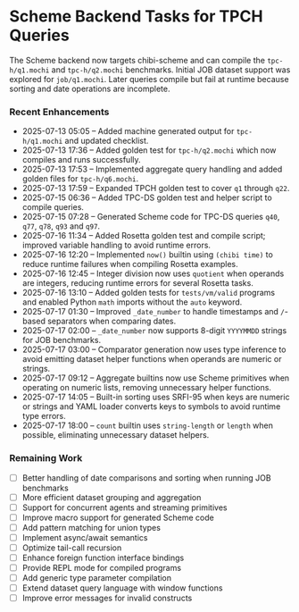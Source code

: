 # Scheme Backend Tasks for TPCH Queries

The Scheme backend now targets chibi-scheme and can compile the `tpc-h/q1.mochi` and `tpc-h/q2.mochi` benchmarks. Initial JOB dataset support was explored for `job/q1.mochi`. Later queries compile but fail at runtime because sorting and date operations are incomplete.

### Recent Enhancements
- 2025-07-13 05:05 – Added machine generated output for `tpc-h/q1.mochi` and updated checklist.
- 2025-07-13 17:36 – Added golden test for `tpc-h/q2.mochi` which now compiles and runs successfully.
- 2025-07-13 17:53 – Implemented aggregate query handling and added golden files for `tpc-h/q6.mochi`.
- 2025-07-13 17:59 – Expanded TPCH golden test to cover `q1` through `q22`.
- 2025-07-15 06:36 – Added TPC-DS golden test and helper script to compile queries.
- 2025-07-15 07:28 – Generated Scheme code for TPC-DS queries `q40`, `q77`, `q78`, `q93` and `q97`.
- 2025-07-16 11:34 – Added Rosetta golden test and compile script; improved
  variable handling to avoid runtime errors.
- 2025-07-16 12:20 – Implemented `now()` builtin using `(chibi time)` to reduce
  runtime failures when compiling Rosetta examples.
- 2025-07-16 12:45 – Integer division now uses `quotient` when operands are
  integers, reducing runtime errors for several Rosetta tasks.
- 2025-07-16 13:10 – Added golden tests for `tests/vm/valid` programs and
  enabled Python `math` imports without the `auto` keyword.
- 2025-07-17 01:30 – Improved `_date_number` to handle timestamps and `/`-based
  separators when comparing dates.
- 2025-07-17 02:00 – `_date_number` now supports 8-digit `YYYYMMDD` strings for
  JOB benchmarks.
- 2025-07-17 03:00 – Comparator generation now uses type inference to avoid
  emitting dataset helper functions when operands are numeric or strings.
- 2025-07-17 09:12 – Aggregate builtins now use Scheme primitives when operating
  on numeric lists, removing unnecessary helper functions.
- 2025-07-17 14:05 – Built-in sorting uses SRFI-95 when keys are numeric or
  strings and YAML loader converts keys to symbols to avoid runtime type errors.
- 2025-07-17 18:00 – `count` builtin uses `string-length` or `length` when
  possible, eliminating unnecessary dataset helpers.

### Remaining Work
- [ ] Better handling of date comparisons and sorting when running JOB benchmarks
- [ ] More efficient dataset grouping and aggregation
- [ ] Support for concurrent agents and streaming primitives
- [ ] Improve macro support for generated Scheme code
- [ ] Add pattern matching for union types
- [ ] Implement async/await semantics
- [ ] Optimize tail-call recursion
- [ ] Enhance foreign function interface bindings
- [ ] Provide REPL mode for compiled programs
- [ ] Add generic type parameter compilation
- [ ] Extend dataset query language with window functions
- [ ] Improve error messages for invalid constructs
